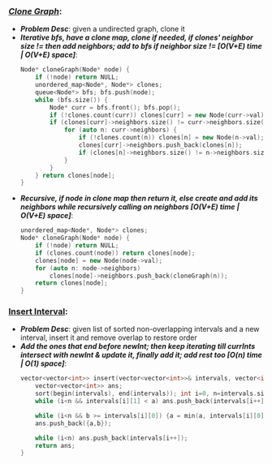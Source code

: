 ### ***[Clone Graph](https://leetcode.com/problems/clone-graph/)***:
- ***Problem Desc***: given a undirected graph, clone it
- ***Iterative bfs, have a clone map, clone if needed, if clones' neighbor size != then add neighbors; add to bfs if neighbor size != [O(V+E) time | O(V+E) space]***:
  ```cpp
  Node* cloneGraph(Node* node) {
      if (!node) return NULL;
      unordered_map<Node*, Node*> clones;
      queue<Node*> bfs; bfs.push(node);
      while (bfs.size()) {
          Node* curr = bfs.front(); bfs.pop();
          if (!clones.count(curr)) clones[curr] = new Node(curr->val);
          if (clones[curr]->neighbors.size() != curr->neighbors.size()) {
              for (auto n: curr->neighbors) {
                  if (!clones.count(n)) clones[n] = new Node(n->val);
                  clones[curr]->neighbors.push_back(clones[n]);
                  if (clones[n]->neighbors.size() != n->neighbors.size()) bfs.push(n);
              }
          }
      } return clones[node];
  }
  ```
- ***Recursive, if node in clone map then return it, else create and add its neighbors while recursively calling on neighbors [O(V+E) time | O(V+E) space]***:
  ```cpp
  unordered_map<Node*, Node*> clones;
  Node* cloneGraph(Node* node) {
      if (!node) return NULL;
      if (clones.count(node)) return clones[node];
      clones[node] = new Node(node->val);
      for (auto n: node->neighbors) 
          clones[node]->neighbors.push_back(cloneGraph(n));
      return clones[node];
  }
  ```

### [Insert Interval](https://leetcode.com/problems/insert-interval/):
- ***Problem Desc***: given list of sorted non-overlapping intervals and a new interval, insert it and remove overlap to restore order
- ***Add the ones that end before newInt; then keep iterating till currInts intersect with newInt & update it, finally add it; add rest too [O(n) time | O(1) space]***:
  ```cpp
  vector<vector<int>> insert(vector<vector<int>>& intervals, vector<int>& newInterval) {
      vector<vector<int>> ans;
      sort(begin(intervals), end(intervals)); int i=0, n=intervals.size(), a=newInterval[0],b=newInterval[1]; 
      while (i<n && intervals[i][1] < a) ans.push_back(intervals[i++]);

      while (i<n && b >= intervals[i][0]) {a = min(a, intervals[i][0]); b = max(b, intervals[i][1]); i++;}
      ans.push_back({a,b});

      while (i<n) ans.push_back(intervals[i++]);
      return ans;
  }
  ```
